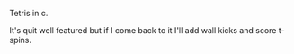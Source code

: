 Tetris in c.

It's quit well featured but if I come back to it I'll add wall kicks and score t-spins.